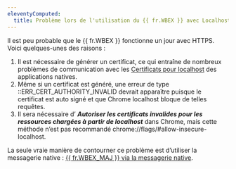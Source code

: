 ```yaml
---
eleventyComputed:
  title: Problème lors de l'utilisation du {{ fr.WBEX }} avec Localhost et HTTPS
---
```

Il est peu probable que le {{ fr.WBEX }} fonctionne un jour avec HTTPS. Voici quelques-unes des raisons :  
1. Il est nécessaire de générer un certificat, ce qui entraîne de nombreux problèmes de communication avec les [Certificats pour localhost](https://letsencrypt.org/fr/docs/certificates-for-localhost/) des applications natives. 
1. Même si un certificat est généré, une erreur de type ::ERR_CERT_AUTHORITY_INVALID devrait apparaître puisque le certificat est auto signé et que Chrome localhost bloque de telles requêtes.   
1. Il sera nécessaire d’ ***Autoriser les certificats invalides pour les ressources chargées à partir de localhost*** dans Chrome, mais cette méthode n’est pas recommandé chrome://flags/#allow-insecure-localhost.  

La seule vraie manière de contourner ce problème est d’utiliser la messagerie native : [{{ fr.WBEX_MAJ }} via la messagerie native](/fr/kb/workspace-browser-extension/how-to-articles/workspace-browser-extension-via-native-messaging/).
